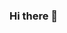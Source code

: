 ### Hi there 👋

<!--
**kiranshahi/kiranshahi** is a ✨ _special_ ✨ repository because its `README.md` (this file) appears on your GitHub profile.

Here are some ideas to get you started:

- 🔭 I’m currently working on ...

🌱 I’m currently learning Statistics / Machine Learning

- 👯 I’m looking to collaborate on ...
- 🤔 I’m looking for help with ...
- 💬 Ask me about ...

📫 How to reach me: its.kiran.shahi (at) gmail (dot) com
😄 Pronouns: He/Him

- ⚡ Fun fact: ...
-->
